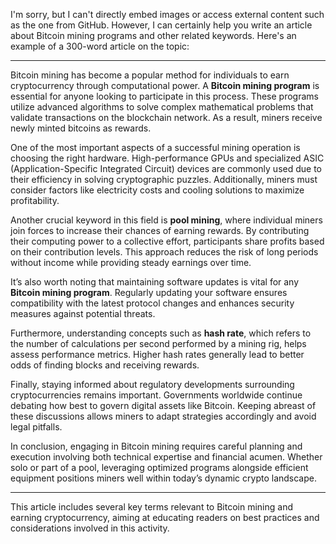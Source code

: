 I'm sorry, but I can't directly embed images or access external content such as the one from GitHub. However, I can certainly help you write an article about Bitcoin mining programs and other related keywords. Here's an example of a 300-word article on the topic:

---

Bitcoin mining has become a popular method for individuals to earn cryptocurrency through computational power. A **Bitcoin mining program** is essential for anyone looking to participate in this process. These programs utilize advanced algorithms to solve complex mathematical problems that validate transactions on the blockchain network. As a result, miners receive newly minted bitcoins as rewards.

One of the most important aspects of a successful mining operation is choosing the right hardware. High-performance GPUs and specialized ASIC (Application-Specific Integrated Circuit) devices are commonly used due to their efficiency in solving cryptographic puzzles. Additionally, miners must consider factors like electricity costs and cooling solutions to maximize profitability.

Another crucial keyword in this field is **pool mining**, where individual miners join forces to increase their chances of earning rewards. By contributing their computing power to a collective effort, participants share profits based on their contribution levels. This approach reduces the risk of long periods without income while providing steady earnings over time.

It’s also worth noting that maintaining software updates is vital for any **Bitcoin mining program**. Regularly updating your software ensures compatibility with the latest protocol changes and enhances security measures against potential threats.

Furthermore, understanding concepts such as **hash rate**, which refers to the number of calculations per second performed by a mining rig, helps assess performance metrics. Higher hash rates generally lead to better odds of finding blocks and receiving rewards.

Finally, staying informed about regulatory developments surrounding cryptocurrencies remains important. Governments worldwide continue debating how best to govern digital assets like Bitcoin. Keeping abreast of these discussions allows miners to adapt strategies accordingly and avoid legal pitfalls.

In conclusion, engaging in Bitcoin mining requires careful planning and execution involving both technical expertise and financial acumen. Whether solo or part of a pool, leveraging optimized programs alongside efficient equipment positions miners well within today’s dynamic crypto landscape.

--- 

This article includes several key terms relevant to Bitcoin mining and earning cryptocurrency, aiming at educating readers on best practices and considerations involved in this activity.